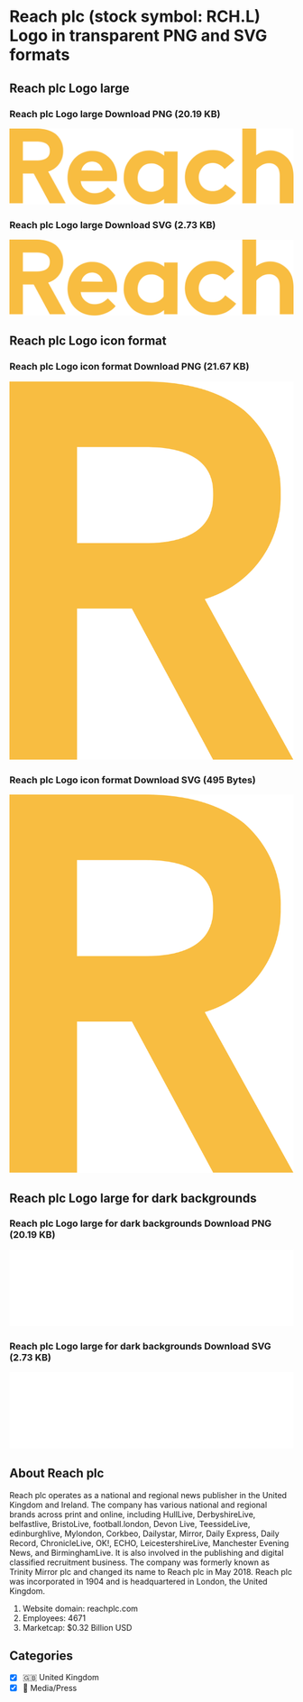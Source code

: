 # Reach plc (stock symbol: RCH.L) Logo in transparent PNG and SVG formats

## Reach plc Logo large

### Reach plc Logo large Download PNG (20.19 KB)

![Reach plc Logo large Download PNG (20.19 KB)](/img/orig/RCH.L_BIG-3e1ecc7e.png)

### Reach plc Logo large Download SVG (2.73 KB)

![Reach plc Logo large Download SVG (2.73 KB)](/img/orig/RCH.L_BIG-b29560a0.svg)

## Reach plc Logo icon format

### Reach plc Logo icon format Download PNG (21.67 KB)

![Reach plc Logo icon format Download PNG (21.67 KB)](/img/orig/RCH.L-003f5363.png)

### Reach plc Logo icon format Download SVG (495 Bytes)

![Reach plc Logo icon format Download SVG (495 Bytes)](/img/orig/RCH.L-32e24d98.svg)

## Reach plc Logo large for dark backgrounds

### Reach plc Logo large for dark backgrounds Download PNG (20.19 KB)

![Reach plc Logo large for dark backgrounds Download PNG (20.19 KB)](/img/orig/RCH.L_BIG.D-e1f6d108.png)

### Reach plc Logo large for dark backgrounds Download SVG (2.73 KB)

![Reach plc Logo large for dark backgrounds Download SVG (2.73 KB)](/img/orig/RCH.L_BIG.D-6c5f004f.svg)

## About Reach plc

Reach plc operates as a national and regional news publisher in the United Kingdom and Ireland. The company has various national and regional brands across print and online, including HullLive, DerbyshireLive, belfastlive, BristoLive, football.london, Devon Live, TeessideLive, edinburghlive, Mylondon, Corkbeo, Dailystar, Mirror, Daily Express, Daily Record, ChronicleLive, OK!, ECHO, LeicestershireLive, Manchester Evening News, and BirminghamLive. It is also involved in the publishing and digital classified recruitment business. The company was formerly known as Trinity Mirror plc and changed its name to Reach plc in May 2018. Reach plc was incorporated in 1904 and is headquartered in London, the United Kingdom.

1. Website domain: reachplc.com
2. Employees: 4671
3. Marketcap: $0.32 Billion USD


## Categories
- [x] 🇬🇧 United Kingdom
- [x] 📰 Media/Press
